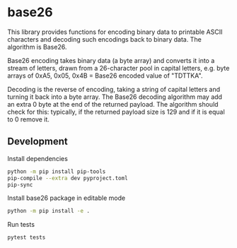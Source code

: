 # base26

This library provides functions for encoding binary data to printable ASCII
characters and decoding such encodings back to binary data.
The algorithm is Base26.

Base26 encoding takes binary data (a byte array) and converts it into a stream
of letters, drawn from a 26-character pool in capital letters,
e.g. byte arrays of 0xA5, 0x05, 0x4B = Base26 encoded value of "TDTTKA".

Decoding is the reverse of encoding, taking a string of capital letters
and turning it back into a byte array. The Base26 decoding algorithm
may add an extra 0 byte at the end of the returned payload. The algorithm
should check for this: typically, if the returned payload size is 129
and if it is equal to 0 remove it.

## Development

Install dependencies

```sh
python -m pip install pip-tools
pip-compile --extra dev pyproject.toml
pip-sync
```

Install base26 package in editable mode

```sh
python -m pip install -e .
```

Run tests

```sh
pytest tests
```
